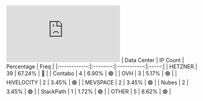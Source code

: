 ![Diagramm](https://github.com/obajay/StateSync-snapshots/blob/main/Projects/Uptick/1/README.md)
| Data Center | IP Count | Percentage | Freq |
|:------------:|:--------:|:-----------:|:-----:|
| HETZNER | 39 | 67.24% | 🔴 |
| Contabo | 4 | 6.90% | 🟢 |
| OVH | 3 | 5.17% | 🟢 |
| HIVELOCITY | 2 | 3.45% | 🟢 |
| MEVSPACE | 2 | 3.45% | 🟢 |
| Nubes | 2 | 3.45% | 🟢 |
| StackPath | 1 | 1.72% | 🟢 |
| OTHER | 5 | 8.62% | 🟢 |